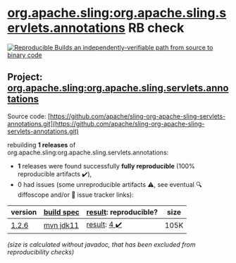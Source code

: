 [org.apache.sling:org.apache.sling.servlets.annotations](https://central.sonatype.com/artifact/org.apache.sling/org.apache.sling.servlets.annotations/versions) RB check
=======

[![Reproducible Builds](https://reproducible-builds.org/images/logos/rb.svg) an independently-verifiable path from source to binary code](https://reproducible-builds.org/)

## Project: [org.apache.sling:org.apache.sling.servlets.annotations](https://central.sonatype.com/artifact/org.apache.sling/org.apache.sling.servlets.annotations/versions)

Source code: [https://github.com/apache/sling-org-apache-sling-servlets-annotations.git](https://github.com/apache/sling-org-apache-sling-servlets-annotations.git)

rebuilding **1 releases** of org.apache.sling:org.apache.sling.servlets.annotations:
- **1** releases were found successfully **fully reproducible** (100% reproducible artifacts :heavy_check_mark:),
- 0 had issues (some unreproducible artifacts :warning:, see eventual :mag: diffoscope and/or :memo: issue tracker links):

| version | [build spec](/BUILDSPEC.md) | [result](https://reproducible-builds.org/docs/jvm/): reproducible? | size |
| -- | --------- | ------ | -- |
| [1.2.6](https://search.maven.org/artifact/org.apache.sling/org.apache.sling.servlets.annotations/1.2.6/pom) | [mvn jdk11](org.apache.sling.servlets.annotations-1.2.6.buildspec) | [result](org.apache.sling.servlets.annotations-1.2.6.buildinfo): [4 :heavy_check_mark: ](org.apache.sling.servlets.annotations-1.2.6.buildcompare) | 105K |

<i>(size is calculated without javadoc, that has been excluded from reproducibility checks)</i>
